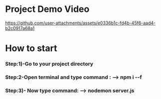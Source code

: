# Project Demo Video

https://github.com/user-attachments/assets/e0336b1c-fd4b-45f6-aad4-b2c0917a68a1

# How to start
### Step:1)-Go to your project directory
### Step:2-Open terminal and type command : --> npm i --f
### Step:3)- Now type command: --> nodemon server.js
